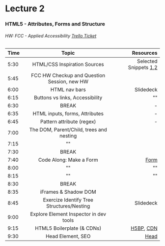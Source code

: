# Lecture 2
### HTML5 - Attributes, Forms and Structure
###### HW: FCC - Applied Accessibility [Trello Ticket](https://trello.com/b/kP8TwrOh/mcc-frontend-academy)
| Time     |       Topic                            | Resources   |
| ---------|:-------------:                         | -----:      |
| 5:30     | HTML/CSS Inspiration Sources           | Selected Snippets [1](https://codepen.io/hexagoncircle/full/OJLMgYY),[2](https://codepen.io/ionlyseespots/pen/pvaPwq)|
| 5:45     |  FCC HW Checkup and Question Session, new HW   |             |
| 6:00     |  HTML nav bars                         |  Slidedeck  |
| 6:15     |   Buttons vs links, Accessibility                    |       ""    |
| 6:30     | BREAK                                  |    -        |
| 6:35     |  HTML inputs, forms, Attributes        |    -        |
| 6:45     |  Pattern attribute (regex)             |    -        |
| 7:00     |   The DOM, Parent/Child, trees and nesting |              |
| 7:15     |             ""                           |             |
| 7:30     | BREAK                                  |             |
| 7:40     |  Code Along: Make a Form               |  [Form](https://codepen.io/jaycbrf/pen/iBszr)     |       
| 8:00     |     ""                                 |     ""      |
| 8:15     |     ""                                 |     ""      |
| 8:30     | BREAK                                  |             |
| 8:35     |  iFrames & Shadow DOM                  |             |
| 8:45     |  Exercize Identify Tree Structures/Nesting|   Slidedeck |
| 9:00     |  Explore Element Inspector in dev tools|             |
| 9:15     |  HTML5 Boilerplate (& CDNs)            |  [H5BP](https://gist.github.com/salomvary/1351188), [CDN](https://cdnjs.cloudflare.com/ajax/libs/html5shiv/3.7.3/html5shiv-printshiv.min.js)           |
| 9:30     |         Head Element, SEO                      |  [Head](https://htmlhead.dev/)            |